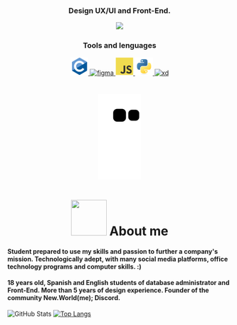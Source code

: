 <h3 align="center">Design UX/UI and Front-End.</h3>
   
</p align="center">
<p align="center">
<img src="https://cdn.discordapp.com/attachments/745465130929750168/1020530603583619192/20220917_000407.png" />
  </p align="center">

 <h3 align="center">Tools and lenguages</h3>
<p align="center"> <a href="https://www.cprogramming.com/" target="_blank" rel="noreferrer"> <img src="https://raw.githubusercontent.com/devicons/devicon/master/icons/c/c-original.svg" alt="c" width="40" height="40"/> </a> <a href="https://www.figma.com/" target="_blank" rel="noreferrer"> <img src="https://www.vectorlogo.zone/logos/figma/figma-icon.svg" alt="figma" width="40" height="40"/> </a> <a href="https://developer.mozilla.org/en-US/docs/Web/JavaScript" target="_blank" rel="noreferrer"> <img src="https://raw.githubusercontent.com/devicons/devicon/master/icons/javascript/javascript-original.svg" alt="javascript" width="40" height="40"/> </a> <a href="https://www.python.org" target="_blank" rel="noreferrer"> <img src="https://raw.githubusercontent.com/devicons/devicon/master/icons/python/python-original.svg" alt="python" width="40" height="40"/> </a> <a href="https://www.adobe.com/products/xd.html" target="_blank" rel="noreferrer"> <img src="https://cdn.worldvectorlogo.com/logos/adobe-xd.svg" alt="xd" width="40" height="40"/> </a> </p>


<h1 align="center">
<img src="https://raw.githubusercontent.com/aex03/aex03/output/github-contribution-grid-snake.svg">
</h1>

<h1 align="center"> 
<img src="https://images-wixmp-ed30a86b8c4ca887773594c2.wixmp.com/f/ef611a56-fdbf-49ec-b63f-0e350a05c345/dc8tmd4-b82dd7d2-7dac-457f-b3d3-9df3e48da141.gif?token=eyJ0eXAiOiJKV1QiLCJhbGciOiJIUzI1NiJ9.eyJzdWIiOiJ1cm46YXBwOjdlMGQxODg5ODIyNjQzNzNhNWYwZDQxNWVhMGQyNmUwIiwiaXNzIjoidXJuOmFwcDo3ZTBkMTg4OTgyMjY0MzczYTVmMGQ0MTVlYTBkMjZlMCIsIm9iaiI6W1t7InBhdGgiOiJcL2ZcL2VmNjExYTU2LWZkYmYtNDllYy1iNjNmLTBlMzUwYTA1YzM0NVwvZGM4dG1kNC1iODJkZDdkMi03ZGFjLTQ1N2YtYjNkMy05ZGYzZTQ4ZGExNDEuZ2lmIn1dXSwiYXVkIjpbInVybjpzZXJ2aWNlOmZpbGUuZG93bmxvYWQiXX0._yPfl7bbMZteii_jYHecpg8kIBkkEnOurENdTRihsUU" width="80" height="80" />
About me </h1>

<h4 align="left">
Student prepared to use my skills and passion to further a company's mission. Technologically adept, with many social media platforms, office technology programs and computer skills. :)
</h4>


<h4 align="left">
18 years old, Spanish and English students of database administrator and Front-End. More than 5 years of design experience. Founder of the community New.World(me); Discord.
</h4>

![GitHub Stats](https://github-readme-stats.vercel.app/api?username=cxzshx&theme=radical)
[![Top Langs](https://github-readme-stats.vercel.app/api/top-langs/?username=cxzshx&layout=compact)](https://github.com/anuraghazra/github-readme-stats)

